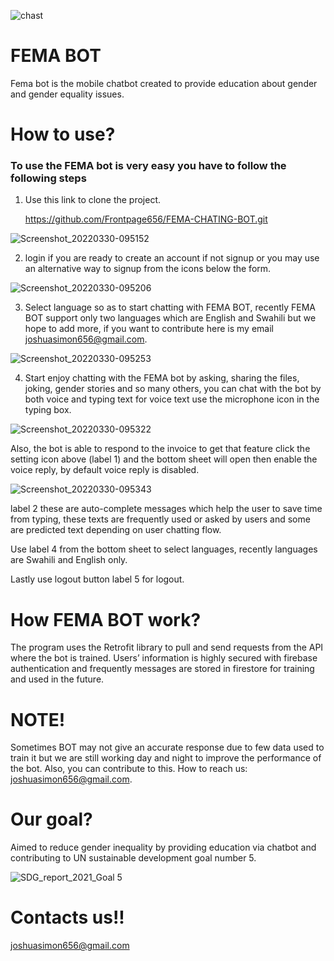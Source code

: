 ![chast](https://user-images.githubusercontent.com/78578195/160767505-075fcdd5-ea7e-4a75-a44f-0031a9032933.png)
# FEMA BOT
Fema bot is the mobile chatbot created to provide education about gender and gender equality issues.
# How to use?
### To use the FEMA bot is very easy you have to follow the following steps
1. Use this link to clone the project.
    
    https://github.com/Frontpage656/FEMA-CHATING-BOT.git
    

![Screenshot_20220330-095152](https://user-images.githubusercontent.com/78578195/160771125-b0214e94-a5c8-426f-9ead-6ae5a472fbc1.png)

2. login if you are ready to create an account if not signup or you may use an alternative way to signup from the icons below the form.

![Screenshot_20220330-095206](https://user-images.githubusercontent.com/78578195/160772706-e078b091-6f96-4d15-bdac-662cc1c419ce.png)

3. Select language so as to start chatting with FEMA BOT, recently FEMA BOT support only two languages which are English and Swahili but we hope to add more, if you want to contribute here is my email joshuasimon656@gmail.com.

![Screenshot_20220330-095253](https://user-images.githubusercontent.com/78578195/160792796-5406b799-2551-45c0-a50f-e8d2fa87e340.png)

4. Start enjoy chatting with the FEMA bot by asking, sharing the files, joking, gender stories and so many others, you can chat with the bot by both voice and typing text for voice text use the microphone icon in the typing box.

![Screenshot_20220330-095322](https://user-images.githubusercontent.com/78578195/160777348-bd08d956-fb26-4350-a75c-a50b343ca5db.png)

Also, the bot is able to respond to the invoice to get that feature click the setting icon above (label 1) and the bottom sheet will open then enable the voice reply, by default voice reply is disabled.

![Screenshot_20220330-095343](https://user-images.githubusercontent.com/78578195/160780203-2b8b2689-08c7-4a62-b3fd-ea70593a1c42.png)

label 2 these are auto-complete messages which help the user to save time from typing, these texts are frequently used or asked by users and some are predicted text depending on user chatting flow.

Use label 4 from the bottom sheet to select languages, recently languages are Swahili and English only.

Lastly use logout button label 5 for logout.

# How FEMA BOT work?

The program uses the Retrofit library to pull and send requests from the API  where the bot is trained.
Users’ information is highly secured with firebase authentication and frequently messages are stored in firestore for training and used in the future.

# NOTE!

Sometimes BOT may not give an accurate response due to few data used to train it but we are still working day and night to improve the performance of the bot. Also, you can contribute to this. How to reach us:  joshuasimon656@gmail.com.

# Our goal?

Aimed to reduce gender inequality by providing education via chatbot and contributing to UN sustainable development goal number 5.

![SDG_report_2021_Goal 5](https://user-images.githubusercontent.com/78578195/160790593-a6b3429c-571d-4417-88f3-c979e5135714.png)

# Contacts us!!

joshuasimon656@gmail.com



